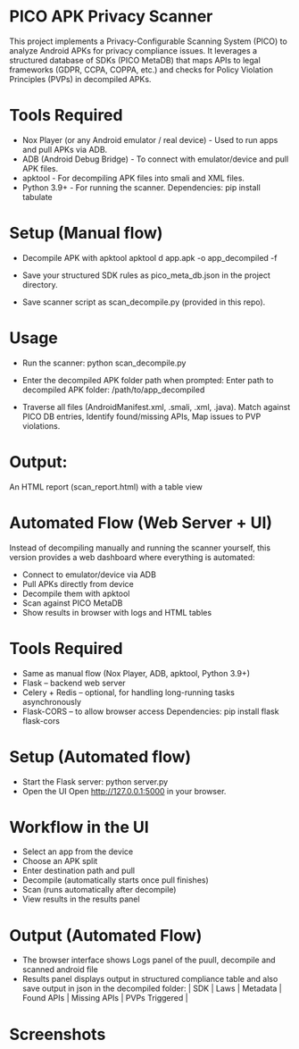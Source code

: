 # PICO APK Privacy Scanner

This project implements a Privacy-Configurable Scanning System (PICO) to analyze Android APKs for privacy compliance issues. It leverages a structured database of SDKs (PICO MetaDB) that maps APIs to legal frameworks (GDPR, CCPA, COPPA, etc.) and checks for Policy Violation Principles (PVPs) in decompiled APKs.

# Tools Required
* Nox Player (or any Android emulator / real device) - Used to run apps and pull APKs via ADB.
* ADB (Android Debug Bridge) - To connect with emulator/device and pull APK files.
* apktool - For decompiling APK files into smali and XML files.
* Python 3.9+ - For running the scanner.
Dependencies: pip install tabulate

# Setup (Manual flow)
- Decompile APK with apktool
apktool d app.apk -o app_decompiled -f

- Save your structured SDK rules as pico_meta_db.json in the project directory.
- Save scanner script as scan_decompile.py (provided in this repo).

# Usage
- Run the scanner:
python scan_decompile.py

- Enter the decompiled APK folder path when prompted:
Enter path to decompiled APK folder: /path/to/app_decompiled

- Traverse all files (AndroidManifest.xml, .smali, .xml, .java).
Match against PICO DB entries, Identify found/missing APIs, Map issues to PVP violations.

# Output:
An HTML report (scan_report.html) with a table view

#
#

# Automated Flow (Web Server + UI)
Instead of decompiling manually and running the scanner yourself, this version provides a web dashboard where everything is automated:
- Connect to emulator/device via ADB
- Pull APKs directly from device
- Decompile them with apktool
- Scan against PICO MetaDB
- Show results in browser with logs and HTML tables

# Tools Required
- Same as manual flow (Nox Player, ADB, apktool, Python 3.9+)
- Flask – backend web server
- Celery + Redis – optional, for handling long-running tasks asynchronously
- Flask-CORS – to allow browser access
Dependencies: pip install flask flask-cors

# Setup (Automated flow)
- Start the Flask server: python server.py
- Open the UI
Open http://127.0.0.1:5000 in your browser.

# Workflow in the UI
- Select an app from the device
- Choose an APK split
- Enter destination path and pull
- Decompile (automatically starts once pull finishes)
- Scan (runs automatically after decompile)
- View results in the results panel

# Output (Automated Flow)
- The browser interface shows Logs panel of the puull, decompile and scanned android file
- Results panel displays output in structured compliance table and also save output in json in the decompiled folder:
| SDK | Laws | Metadata | Found APIs | Missing APIs | PVPs Triggered |

# Screenshots
